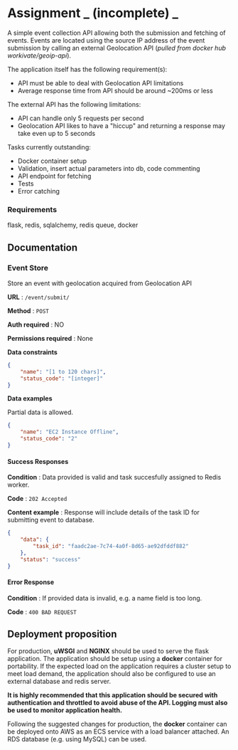 # Assignment _ (incomplete) _ 

A simple event collection API allowing both the submission and fetching of events. Events are located using the source IP address of the event submission by calling an external Geolocation API (*pulled from docker hub workivate/geoip-api*).

The application itself has the following requirement(s):

- API must be able to deal with Geolocation API limitations 
- Average response time from API should be around ~200ms or less

 The external API has the following limitations:

- API can handle only 5 requests per second
- Geolocation API likes to have a "hiccup" and returning a response may take even up to 5 seconds

Tasks currently outstanding:

- Docker container setup
- Validation, insert actual parameters into db, code commenting
- API endpoint for fetching
- Tests
- Error catching

### Requirements

flask, redis, sqlalchemy, redis queue, docker

## Documentation

### Event Store

Store an event with geolocation acquired from Geolocation API

**URL** : `/event/submit/`

**Method** : `POST`

**Auth required** : NO

**Permissions required** : None

**Data constraints**

```json
{
    "name": "[1 to 120 chars]",
    "status_code": "[integer]"
}
```

**Data examples**

Partial data is allowed.

```json
{
    "name": "EC2 Instance Offline",
    "status_code": "2"
}
```

#### Success Responses

**Condition** : Data provided is valid and task succesfully assigned to Redis worker.

**Code** : `202 Accepted`

**Content example** : Response will include details of the task ID for submitting event to database. 

```json
{
    "data": {
        "task_id": "faadc2ae-7c74-4a0f-8d65-ae92dfddf882"
    },
    "status": "success"
}
```

#### Error Response

**Condition** : If provided data is invalid, e.g. a name field is too long.

**Code** : `400 BAD REQUEST`


## Deployment proposition

For production, **uWSGI** and **NGINX** should be used to serve the flask application. The application should be setup using a **docker** container for portability. If the expected load on the application requires a cluster setup to meet load demand, the application should also be configured to use an external database and redis server. 

**It is highly recommended that this application should be secured with authentication and throttled to avoid abuse of the API. Logging must also be used to monitor application health.**

Following the suggested changes for production, the **docker** container can be deployed onto AWS as an ECS service with a load balancer attached. An RDS database (e.g. using MySQL) can be used.

